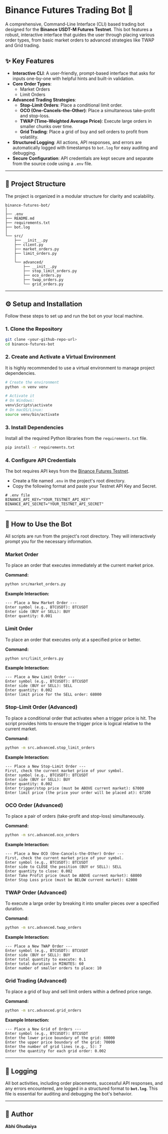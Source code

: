 # Binance Futures Trading Bot 🤖

A comprehensive, Command-Line Interface (CLI) based trading bot designed for the **Binance USDT-M Futures Testnet**. This bot features a robust, interactive interface that guides the user through placing various order types, from basic market orders to advanced strategies like TWAP and Grid trading.

## ✨ Key Features

  - **Interactive CLI**: A user-friendly, prompt-based interface that asks for inputs one-by-one with helpful hints and built-in validation.
  - **Core Order Types**:
      - Market Orders
      - Limit Orders
  - **Advanced Trading Strategies**:
      - **Stop-Limit Orders**: Place a conditional limit order.
      - **OCO (One-Cancels-the-Other)**: Place a simultaneous take-profit and stop-loss.
      - **TWAP (Time-Weighted Average Price)**: Execute large orders in smaller chunks over time.
      - **Grid Trading**: Place a grid of buy and sell orders to profit from volatility.
  - **Structured Logging**: All actions, API responses, and errors are automatically logged with timestamps to `bot.log` for easy auditing and debugging.
  - **Secure Configuration**: API credentials are kept secure and separate from the source code using a `.env` file.

-----

## 📂 Project Structure

The project is organized in a modular structure for clarity and scalability.

```
binance-futures-bot/
│
├── .env
├── README.md
├── requirements.txt
├── bot.log
│
└── src/
    ├── __init__.py
    ├── client.py
    ├── market_orders.py
    ├── limit_orders.py
    │
    └── advanced/
        ├── __init__.py
        ├── stop_limit_orders.py
        ├── oco_orders.py
        ├── twap_orders.py
        └── grid_orders.py
```

-----

## ⚙️ Setup and Installation

Follow these steps to set up and run the bot on your local machine.

### 1\. Clone the Repository

```bash
git clone <your-github-repo-url>
cd binance-futures-bot
```

### 2\. Create and Activate a Virtual Environment

It is highly recommended to use a virtual environment to manage project dependencies.

```bash
# Create the environment
python -m venv venv

# Activate it
# On Windows:
venv\Scripts\activate
# On macOS/Linux:
source venv/bin/activate
```

### 3\. Install Dependencies

Install all the required Python libraries from the `requirements.txt` file.

```bash
pip install -r requirements.txt
```

### 4\. Configure API Credentials

The bot requires API keys from the [Binance Futures Testnet](https://testnet.binancefuture.com/).

  - Create a file named `.env` in the project's root directory.
  - Copy the following format and paste your Testnet API Key and Secret.

<!-- end list -->

```
# .env file
BINANCE_API_KEY="YOUR_TESTNET_API_KEY"
BINANCE_API_SECRET="YOUR_TESTNET_API_SECRET"
```

-----

## 🚀 How to Use the Bot

All scripts are run from the project's root directory. They will interactively prompt you for the necessary information.

### Market Order

To place an order that executes immediately at the current market price.

**Command:**

```bash
python src/market_orders.py
```

**Example Interaction:**

```
--- Place a New Market Order ---
Enter symbol (e.g., BTCUSDT): BTCUSDT
Enter side (BUY or SELL): BUY
Enter quantity: 0.001
```

### Limit Order

To place an order that executes only at a specified price or better.

**Command:**

```bash
python src/limit_orders.py
```

**Example Interaction:**

```
--- Place a New Limit Order ---
Enter symbol (e.g., BTCUSDT): BTCUSDT
Enter side (BUY or SELL): SELL
Enter quantity: 0.002
Enter limit price for the SELL order: 68000
```

### Stop-Limit Order (Advanced)

To place a conditional order that activates when a trigger price is hit. The script provides hints to ensure the trigger price is logical relative to the current market.

**Command:**

```bash
python -m src.advanced.stop_limit_orders
```

**Example Interaction:**

```
--- Place a New Stop-Limit Order ---
First, check the current market price of your symbol.
Enter symbol (e.g., BTCUSDT): BTCUSDT
Enter side (BUY or SELL): BUY
Enter quantity: 0.002
Enter trigger/stop price (must be ABOVE current market): 67000
Enter limit price (the price your order will be placed at): 67100
```

### OCO Order (Advanced)

To place a pair of orders (take-profit and stop-loss) simultaneously.

**Command:**

```bash
python -m src.advanced.oco_orders
```

**Example Interaction:**

```
--- Place a New OCO (One-Cancels-the-Other) Order ---
First, check the current market price of your symbol.
Enter symbol (e.g., BTCUSDT): BTCUSDT
Enter side to CLOSE the position (BUY or SELL): SELL
Enter quantity to close: 0.002
Enter Take Profit price (must be ABOVE current market): 68000
Enter Stop Loss price (must be BELOW current market): 62000
```

### TWAP Order (Advanced)

To execute a large order by breaking it into smaller pieces over a specified duration.

**Command:**

```bash
python -m src.advanced.twap_orders
```

**Example Interaction:**

```
--- Place a New TWAP Order ---
Enter symbol (e.g., BTCUSDT): BTCUSDT
Enter side (BUY or SELL): BUY
Enter total quantity to execute: 0.1
Enter total duration in MINUTES: 60
Enter number of smaller orders to place: 10
```

### Grid Trading (Advanced)

To place a grid of buy and sell limit orders within a defined price range.

**Command:**

```bash
python -m src.advanced.grid_orders
```

**Example Interaction:**

```
--- Place a New Grid of Orders ---
Enter symbol (e.g., BTCUSDT): BTCUSDT
Enter the lower price boundary of the grid: 60000
Enter the upper price boundary of the grid: 70000
Enter the number of grid lines (e.g., 5): 7
Enter the quantity for each grid order: 0.002
```

-----

## 📝 Logging

All bot activities, including order placements, successful API responses, and any errors encountered, are logged in a structured format to **`bot.log`**. This file is essential for auditing and debugging the bot's behavior.

-----

## 👤 Author

**Abhi Ghudaiya**